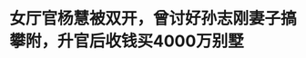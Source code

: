 <!DOCTYPE html>
<html lang="zh-CN">

<head>
    
<title>女厅官杨慧被双开，曾讨好孙志刚妻子搞攀附，升官后收钱买4000万别墅_腾讯新闻</title>
<meta name="keywords" content="杨慧,孙志刚,贵州,双开,贵州省委,别墅,贵州省纪委监委,贵州省卫健委,升官">
<meta name="description" content="5月30日，据贵州省纪委监委消息，经贵州省委批准，贵州省纪委监委对中共贵州省第十三届委员会委员，贵州省卫生健康委员会原党组书记杨慧严重违纪违法问题进行了立案审查调查。 ▲杨慧（图片来源：贵州省政府网站）红星新闻记者注意到，杨慧被指贪婪腐化；在今年年初贵州省纪委监委的专题片《纵深推进——贵州正风肃纪反腐》...">
<meta name="author" content="腾讯网">
<meta name="copyright" content="Copyright 1998 - 2025 Tencent. All Rights Reserved">
<meta property="og:type" content="news" />

<meta property="og:title" content="女厅官杨慧被双开，曾讨好孙志刚妻子搞攀附，升官后收钱买4000万别墅_腾讯新闻" />
<meta property="og:description" content="5月30日，据贵州省纪委监委消息，经贵州省委批准，贵州省纪委监委对中共贵州省第十三届委员会委员，贵州省卫生健康委员会原党组书记杨慧严重违纪违法问题进行了立案审查调查。 ▲杨慧（图片来源：贵州省政府网站）红星新闻记者注意到，杨慧被指贪婪腐化；在今年年初贵州省纪委监委的专题片《纵深推进——贵州正风肃纪反腐》..." />
<meta property="og:url" content="https://news.qq.com/rain/a/20250530A04WAJ00" />
<meta property="og:image" content="https://inews.gtimg.com/news_ls/OVwaqeW8e2QBsTHgeYogdKjcLg9c03-lfua69B6w0abD0AA_640330/0" />
<meta property="article:author" content="成都商报红星新闻" />
<meta property="article:published_time" content="2025-05-30 12:52:17" />
<meta property="category" content="politics" />

<meta name="baidu-site-verification" content="jJeIJ5X7pP" />
    <meta charset="utf-8" />
<meta http-equiv="X-UA-Compatible" content="IE=Edge" />
<meta name="viewport" content="width=device-width, initial-scale=1, shrink-to-fit=no" />
<link rel="dns-prefetch" href="mat1.gtimg.com">
<link rel="dns-prefetch" href="i.news.qq.com">
<link rel="shortcut icon" href="https://mat1.gtimg.com/qqcdn/qqindex2021/favicon.ico">
<script nomodule="true" src="https://mat1.gtimg.com/qqcdn/qqindex2021/common-static/20240515201444/core3-37-1.min.js"></script>
<script>
  try {
    if (!window.IntersectionObserver) {
      var observerScript = document.createElement('script');
      observerScript.src = "https://mat1.gtimg.com/qqcdn/qqindex2021/common-static/20241024141058/intersection-observer-polyfill.js";
      document.head.appendChild(observerScript);
    }
  } catch (error) {}
</script>

<script>
  try {
    if (!Element.prototype.scrollTo) {
      var scrollScript = document.createElement('script');
      scrollScript.src = "https://mat1.gtimg.com/qqcdn/qqindex2021/common-static/20241025153001/scroll-behavior-polyfill.js";
      document.head.appendChild(scrollScript);
    }
  } catch (error) {}
</script>
<script>
  try {
    if ('scrollRestoration' in window.history) {
      window.history.scrollRestoration = 'manual';
    }
    window.isPcClient = Boolean(window.electron) && (
      window.navigator.userAgent.indexOf('pc-client') > 0 ||
      window.navigator.userAgent.indexOf('TencentNews') > 0
    );
  } catch {}
</script>
<script>
  try {
    if (window.isPcClient) {
      var bodyStyle = document.createElement('style');
      bodyStyle.innerText = 'body{ zoom: 0.95 }';
      document.head.appendChild(bodyStyle);
    }
  } catch {}
</script>
<script>
  window.DATA = {"url":"https://view.inews.qq.com/a/20250530A04WAJ00","article_id":"20250530A04WAJ00","article_type":"0","title":"女厅官杨慧被双开，曾讨好孙志刚妻子搞攀附，升官后收钱买4000万别墅","desc":"5月30日，据贵州省纪委监委消息，经贵州省委批准，贵州省纪委监委对中共贵州省第十三届委员会委员，贵州省卫生健康委员会原党组书记杨慧严重违纪违法问题进行了立案审查调查。 ▲杨慧（图片来源：贵州省政府网站）红星新闻记者注意到，杨慧被指贪婪腐化；在今年年初贵州省纪委监委的专题片《纵深推进——贵州正风肃纪反腐》...","iNewsRecommendLevel":1,"abstract":"5月30日，据贵州省纪委监委消息，经贵州省委批准，贵州省纪委监委对中共贵州省第十三届委员会委员，贵州省卫生健康委员会原党组书记杨慧严重违纪违法问题进行了立案审查调查。 ▲杨慧（图片来源：贵州省政府网站）红星新闻记者注意到，杨慧被指贪婪腐化；在今年年初贵州省纪委监委的专题片《纵深推进——贵州正风肃纪反腐》...","catalog1":"politics","ad_channel_sign":"news","introduction":"","media":"成都商报红星新闻","media_id":"5082585","pubtime":"2025-05-30 12:52:17","comment_id":"8416145011","political":0,"cmsId":"20250530A04WAJ00","cms_id":"20250530A04WAJ00","closeAllAd":0,"closeAllFavorite":false,"originContent":{"directory":{"ai_list":null,"enable":2,"list":null},"text":"\u003cdiv class=\"rich_media_content\"\u003e\u003c!--NO_AD_ERROR_5_2I1--\u003e\u003cp\u003e5月30日，据贵州省纪委监委消息，经贵州省委批准，贵州省纪委监委对中共贵州省第十三届委员会委员，贵州省卫生健康委员会原党组书记杨慧严重违纪违法问题进行了立案审查调查。\u003c/p\u003e\u003cp style=\"text-align: center\"\u003e\u003c!--IMG_0--\u003e \u003c/p\u003e\u003cp style=\"text-align: center\" class=\"qqnews_image_desc\"\u003e\u003cspan style=\"font-size: 14px\"\u003e\u003cspan style=\"color: rgb(102, 102, 102)\"\u003e▲杨慧（图片来源：贵州省政府网站）\u003c/span\u003e\u003c/span\u003e\u003c/p\u003e\u003cp\u003e红星新闻记者注意到，杨慧被指贪婪腐化；在今年年初贵州省纪委监委的专题片\u003c!--SECURE_LINK_BEGIN_0--\u003e《纵深推进——贵州正风肃纪反腐》\u003c!--SECURE_LINK_END_0--\u003e中，杨慧曾出镜，其被处理时的部分画面也被披露。\u003c/p\u003e\u003cp\u003e经查，杨慧丧失理想信念，背离初心使命，搞政治攀附；违背组织原则，不按规定报告个人有关事项，在干部调动工作中为他人谋取利益并收受财物；廉洁底线失守，违规收受礼金；不正确履行工作职责，违规插手市场经济活动；贪婪腐化，将公权力当作攫取私利的工具，大搞权钱交易，利用职务便利为他人谋取利益，并非法收受巨额财物。\u003c!--NO_AD_0--\u003e\u003c!--EOP_0--\u003e\u003c/p\u003e\u003c!--PARAGRAPH_0--\u003e\u003cp\u003e通报提到，依据有关规定，经贵州省纪委常委会会议、贵州省委常委会会议研究，并经中央纪委常委会会议审议后报中共中央批准，决定给予杨慧开除党籍处分；由贵州省监委给予其开除公职处分；终止其贵州省第十三次党代会代表资格；收缴其违纪违法所得；将其涉嫌犯罪问题移送检察机关审查起诉，所涉财物一并移送。给予其开除党籍的处分，待召开中共贵州省委全体会议时予以追认。\u003c!--NO_AD_1--\u003e\u003c!--EOP_1--\u003e\u003c/p\u003e\u003c!--PARAGRAPH_1--\u003e\u003cp\u003e去年6月11日，贵州省纪委监委发布通报：贵州省卫生健康委员会党组书记杨慧涉嫌严重违纪违法，接受贵州省纪委监委纪律审查和监察调查。\u003c/p\u003e\u003cp\u003e公开信息显示，杨慧生于1973年6月，贵州毕节人，1994年7月大学毕业后，最初在贵州人口报社工作，任助理记者近6年，后任贵州省人口信息中心记者、主任助理（正科级）。2004年2月，她调任贵州省人口和计划生育委员会办公室副主任，两年后任办公室主任，2014年4月任贵州省卫生和计划生育委员会办公室主任。2015年10月，她调任贵州省疾病预防控制中心党委书记、副主任。\u003c!--NO_AD_2--\u003e\u003c!--EOP_2--\u003e\u003c/p\u003e\u003c!--PARAGRAPH_2--\u003e\u003cp\u003e2018年1月，出任贵州省卫生和计划生育委员会副主任，机构改革后任贵州省卫健委副主任。2020年8月30日，贵州省委组织部发布干部任前公示，拟任杨慧为贵州省卫健委党组书记。此后，她出任贵州省卫健委党组书记，直至被查。红星新闻记者注意到，杨慧为任上被查，彼时其已在贵州省卫健委党组书记一职上工作近4年。\u003c!--NO_AD_3--\u003e\u003c!--EOP_3--\u003e\u003c/p\u003e\u003c!--PARAGRAPH_3--\u003e\u003cp\u003e今年1月17日晚，贵州省纪委监委专题片《纵深推进——贵州正风肃纪反腐》第二集《聚焦重点领域》播出，多名医药领域的落马官员出镜，其中就包括杨慧。杨慧在片中形容医药领域是“针插不进去、水泼不进去”的“利益怪圈”。而医疗领域一些领导干部长期与不法商人吃吃喝喝，形成“利益共同体”。\u003c/p\u003e\u003cp style=\"text-align: center; text-wrap-mode: wrap\" data-exeditor-arbitrary-box=\"image-box\"\u003e\u003c!--IMG_1--\u003e\u003c/p\u003e\u003cp style=\"text-align: center\" class=\"qqnews_image_desc\"\u003e\u003cspan style=\"font-size: 14px\"\u003e\u003cspan style=\"color: rgb(102, 102, 102)\"\u003e▲杨慧曾在今年贵州省纪委监委的专题片中出镜哭泣（图片来源：贵州省纪委监委）\u003c/span\u003e\u003c/span\u003e\u003c/p\u003e\u003cp\u003e片中还披露，曾先后任贵州省省长、省委书记的孙志刚，成为多名官员攀附的对象。其中，杨慧通过讨好孙志刚的妻子黄某某来攀附孙志刚。2020年8月，\u003c!--SECURE_LINK_BEGIN_1--\u003e杨慧\u003c!--SECURE_LINK_END_1--\u003e升任省卫健委党组书记。一方面，对黄某某唯命是从，另一方面也大肆为朱某某实际控制的公司提供帮助，让“钱袋子”有更多钱。\u003c/p\u003e\u003cp\u003e2021年9月，杨慧在贵阳市观山湖区看上了一栋别墅，售价为4000万元。当得知杨慧十分喜欢这个别墅又因为价格高而有些犹豫时，朱某某劝说杨慧不要错过机会，并表示购买别墅的资金由自己来解决。朱某某行动迅速，没几天就奉上500万元现金，此后隔一两个月就给杨慧送钱，先后17次一共送了4500万元。4000万元买下别墅后，杨慧又花费850万元进行装修，光是别墅中新建的游泳池就花了230万元。这幢别墅位于贵阳市观山湖区某公园湖畔，共有四层，装修极尽奢华。\u003c!--NO_AD_4--\u003e\u003c!--EOP_4--\u003e\u003c/p\u003e\u003c!--PARAGRAPH_4--\u003e\u003cp\u003e孙志刚于2023年8月被查。2024年2月，其被开除党籍。2024年10月29日，孙志刚一审被判死缓。\u003c/p\u003e\u003cp\u003e红星新闻记者 姚永忠 付垚\u003c/p\u003e\u003cp\u003e编辑 郭宇 责编 李彬彬\u003c/p\u003e\u003cdiv powered-by=\"qqnews_ex-editor\"\u003e\u003c/div\u003e\u003cstyle\u003e.rich_media_content{--news-tabel-th-night-color: #444444;--news-font-day-color: #333;--news-font-night-color: #d9d9d9;--news-bottom-distance: 22px}.rich_media_content p:not([data-exeditor-arbitrary-box=image-box]){letter-spacing:.5px;line-height:30px;margin-bottom:var(--news-bottom-distance);word-wrap:break-word}.rich_media_content{color:var(--news-font-day-color);font-size:18px}@media(prefers-color-scheme:dark){body:not([data-weui-theme=light]):not([dark-mode-disable=true]) .rich_media_content p:not([data-exeditor-arbitrary-box=image-box]){letter-spacing:.5px;line-height:30px;margin-bottom:var(--news-bottom-distance);word-wrap:break-word}body:not([data-weui-theme=light]):not([dark-mode-disable=true]) .rich_media_content{color:var(--news-font-night-color)}}.data_color_scheme_dark .rich_media_content p:not([data-exeditor-arbitrary-box=image-box]){letter-spacing:.5px;line-height:30px;margin-bottom:var(--news-bottom-distance);word-wrap:break-word}.data_color_scheme_dark .rich_media_content{color:var(--news-font-night-color)}.data_color_scheme_dark .rich_media_content{font-size:18px}.rich_media_content p[data-exeditor-arbitrary-box=image-box]{margin-bottom:11px}.rich_media_content\u003ediv:not(.qnt-video),.rich_media_content\u003esection{margin-bottom:var(--news-bottom-distance)}.rich_media_content hr{margin-bottom:var(--news-bottom-distance)}.rich_media_content .link_list{margin:0;margin-top:20px;min-height:0!important}.rich_media_content blockquote{background:#f9f9f9;border-left:6px solid #ccc;margin:1.5em 10px;padding:.5em 10px}.rich_media_content blockquote p{margin-bottom:0!important}.data_color_scheme_dark .rich_media_content blockquote{background:#323232}@media(prefers-color-scheme:dark){body:not([data-weui-theme=light]):not([dark-mode-disable=true]) .rich_media_content blockquote{background:#323232}}.rich_media_content ol[data-ex-list]{--ol-start: 1;--ol-list-style-type: decimal;list-style-type:none;counter-reset:olCounter calc(var(--ol-start,1) - 1);position:relative}.rich_media_content ol[data-ex-list]\u003eli\u003e:first-child::before{content:counter(olCounter,var(--ol-list-style-type)) '. ';counter-increment:olCounter;font-variant-numeric:tabular-nums;display:inline-block}.rich_media_content ul[data-ex-list]{--ul-list-style-type: circle;list-style-type:none;position:relative}.rich_media_content ul[data-ex-list].nonUnicode-list-style-type\u003eli\u003e:first-child::before{content:var(--ul-list-style-type) ' ';font-variant-numeric:tabular-nums;display:inline-block;transform:scale(0.5)}.rich_media_content ul[data-ex-list].unicode-list-style-type\u003eli\u003e:first-child::before{content:var(--ul-list-style-type) ' ';font-variant-numeric:tabular-nums;display:inline-block;transform:scale(0.8)}.rich_media_content ol:not([data-ex-list]){padding-left:revert}.rich_media_content ul:not([data-ex-list]){padding-left:revert}.rich_media_content table{display:table;border-collapse:collapse;margin-bottom:var(--news-bottom-distance)}.rich_media_content table th,.rich_media_content table td{word-wrap:break-word;border:1px solid #ddd;white-space:nowrap;padding:2px 5px}.rich_media_content table th{font-weight:700;background-color:#f0f0f0;text-align:left}.rich_media_content table p{margin-bottom:0!important}.data_color_scheme_dark .rich_media_content table th{background:var(--news-tabel-th-night-color)}@media(prefers-color-scheme:dark){body:not([data-weui-theme=light]):not([dark-mode-disable=true]) .rich_media_content table th{background:var(--news-tabel-th-night-color)}}.rich_media_content .qqnews_image_desc,.rich_media_content p[type=om-image-desc]{line-height:20px!important;text-align:center!important;font-size:14px!important;color:#666!important}.rich_media_content div[data-exeditor-arbitrary-box=wrap]:not([data-exeditor-arbitrary-box-special-style]){max-width:100%}.rich_media_content .qqnews-content{--wmfont: 0;--wmcolor: transparent;font-size:var(--wmfont);color:var(--wmcolor);line-height:var(--wmfont)!important;margin-bottom:var(--wmfont)!important}.rich_media_content .qqnews_sign_emphasis{background:#f7f7f7}.rich_media_content .qqnews_sign_emphasis ol{word-wrap:break-word;border:none;color:#5c5c5c;line-height:28px;list-style:none;margin:14px 0 6px;padding:16px 15px 4px}.rich_media_content .qqnews_sign_emphasis p{margin-bottom:12px!important}.rich_media_content .qqnews_sign_emphasis ol\u003eli\u003ep{padding-left:30px}.rich_media_content .qqnews_sign_emphasis ol\u003eli{list-style:none}.rich_media_content .qqnews_sign_emphasis ol\u003eli\u003ep:first-child::before{margin-left:-30px;content:counter(olCounter,decimal) ''!important;counter-increment:olCounter!important;font-variant-numeric:tabular-nums!important;background:#37f;border-radius:2px;color:#fff;font-size:15px;font-style:normal;text-align:center;line-height:18px;width:18px;height:18px;margin-right:12px;position:relative;top:-1px}.data_color_scheme_dark .rich_media_content .qqnews_sign_emphasis{background:#262626}.data_color_scheme_dark .rich_media_content .qqnews_sign_emphasis ol\u003eli\u003ep{color:#a9a9a9}@media(prefers-color-scheme:dark){body:not([data-weui-theme=light]):not([dark-mode-disable=true]) .rich_media_content .qqnews_sign_emphasis{background:#262626}body:not([data-weui-theme=light]):not([dark-mode-disable=true]) .rich_media_content .qqnews_sign_emphasis ol\u003eli\u003ep{color:#a9a9a9}}.rich_media_content h1,.rich_media_content h2,.rich_media_content h3,.rich_media_content h4,.rich_media_content h5,.rich_media_content h6{margin-bottom:var(--news-bottom-distance);font-weight:700}.rich_media_content h1{font-size:20px}.rich_media_content h2,.rich_media_content h3{font-size:19px}.rich_media_content h4,.rich_media_content h5,.rich_media_content h6{font-size:18px}.rich_media_content li:empty{display:none}.rich_media_content ul,.rich_media_content ol{margin-bottom:var(--news-bottom-distance)}.rich_media_content div\u003ep:only-child{margin-bottom:0!important}.rich_media_content .cms-cke-widget-title-wrap p{margin-bottom:0!important}\u003c/style\u003e\u003c/div\u003e","version":"v2"},"originAttribute":{"IMG_0":{"bigOrigUrl":"https://inews.gtimg.com/om_bt/O028UmdbGlsQDmzBdjYDCS2K4VQVhx9ubNj1o_K95F-1oAA/0","compressUrl":"https://inews.gtimg.com/om_bt/O028UmdbGlsQDmzBdjYDCS2K4VQVhx9ubNj1o_K95F-1oAA/641","desc":"","fullPic":"1","height":427,"imgurl0":"https://inews.gtimg.com/om_bt/O028UmdbGlsQDmzBdjYDCS2K4VQVhx9ubNj1o_K95F-1oAA/0","imgurl1000":"https://inews.gtimg.com/om_bt/O028UmdbGlsQDmzBdjYDCS2K4VQVhx9ubNj1o_K95F-1oAA/1000","islong":0,"origUrl":"https://inews.gtimg.com/om_bt/O028UmdbGlsQDmzBdjYDCS2K4VQVhx9ubNj1o_K95F-1oAA/641","size":53,"style":"display: inline-block; max-width: 100%; width: 960px","thumb":"https://inews.gtimg.com/om_bt/O028UmdbGlsQDmzBdjYDCS2K4VQVhx9ubNj1o_K95F-1oAA_181x181s/0","url":"https://inews.gtimg.com/om_bt/O028UmdbGlsQDmzBdjYDCS2K4VQVhx9ubNj1o_K95F-1oAA/641","width":641},"IMG_1":{"bigOrigUrl":"https://inews.gtimg.com/om_bt/OqnHKST2tw9SwueAwudZQhbiszcVPAtpsuH98D0zDNFNAAA/0","compressUrl":"https://inews.gtimg.com/om_bt/OqnHKST2tw9SwueAwudZQhbiszcVPAtpsuH98D0zDNFNAAA/641","desc":"","fullPic":"1","height":349,"imgurl0":"https://inews.gtimg.com/om_bt/OqnHKST2tw9SwueAwudZQhbiszcVPAtpsuH98D0zDNFNAAA/0","imgurl1000":"https://inews.gtimg.com/om_bt/OqnHKST2tw9SwueAwudZQhbiszcVPAtpsuH98D0zDNFNAAA/1000","islong":0,"origUrl":"https://inews.gtimg.com/om_bt/OqnHKST2tw9SwueAwudZQhbiszcVPAtpsuH98D0zDNFNAAA/641","size":358,"style":"display: inline-block; max-width: 100%; width: 960px","thumb":"https://inews.gtimg.com/om_bt/OqnHKST2tw9SwueAwudZQhbiszcVPAtpsuH98D0zDNFNAAA_181x181s/0","url":"https://inews.gtimg.com/om_bt/OqnHKST2tw9SwueAwudZQhbiszcVPAtpsuH98D0zDNFNAAA/641","width":641},"SECURE_LINK_BEGIN_0":{"Content":"1月16日晚，《纵深推进—贵州正风肃纪反腐》第一集《紧盯关键少数》在贵州卫视播出。据专题片披露，贵州省卫健委原党组书记杨慧与不法商人大搞权钱交易，甚至主动培养“钱袋子”，内外勾结，以权谋财。","abstract":"1月16日晚，《纵深推进—贵州正风肃纪反腐》第一集《紧盯关键少数》在贵州卫视播出。据专题片披露，贵州省卫健委原党组书记杨慧与不法商人大搞权钱交易，甚至主动培养“钱袋子”，内外勾结，以权谋财。","abstract_count":279,"abstract_pad":"1月16日晚，《纵深推进—贵州正风肃纪反腐》第一集《紧盯关键少数》在贵州卫视播出。据专题片披露，贵州省卫健委原党组书记杨慧与不法商人大搞权钱交易，甚至主动培养“钱袋子”，内外勾结，以权谋财。","ad_switch":{"effective_time":"","expire_time":""},"alg_short_title":{"ext":"{\"content_type\": \"asr\", \"hit_black\": \"\", \"msg\": \"FILTER GENRE1\"}","short_title":""},"alt_time":"","art_ad_switch":"0","article_from":"","article_id":"20250116V09DPL","asp":"1.78","atag":{},"atype":"56","audio":[],"audio_info":{"audio_url":"","content_duration":426,"content_path":"/ol/hotspot_analysis_p1499k8fker.mp3","duration":0,"path":""},"available_info":{"reason":"","status":1},"black_border":{"is_black_border":0},"broadcast_cntl":{"default_resolution":""},"category_id":"","category_unified":{"cate1_en_name":"politics","cate1_id":"20059592","cate1_name":"时政","cate2_id":"22569394","cate2_name":"公检法司"},"chlid":"5604288","chlname":"青蜂侠","cid":"8377504923","cms_long_video_result":{"cid":"","cmsid":"","episoid":"","hz_cover_url":"","play_title":"","second_title":"","src_vid":"","title":"","vid":"","vt_cover_url":""},"cms_long_videos":[],"cms_orig_info":{"cmsid":"20250116V09DPL00","desc":"《纵深推进——贵州正风肃纪反腐》","trust_level":1,"type":"","url":"https://view.inews.qq.com/a/20250116V09DPL00?no-redirect=1"},"cms_plugin_img":{"big_img":"https://inews.gtimg.com/news_ls/OUvPQuNoiZRlMq7xR8A8HoWwgOSTFvmR8REdrVmgTCsb8AA_752320/0","small_img":"https://inews.gtimg.com/news_ls/O6suUvWTCgiPujOMdh7sHJB1XXHgXEsopZFqW_9_sJdY0AA_8080/0"},"cms_plugin_pool_type":{"cms_plugin_pool_type":["13"]},"cms_v_safe_level":{"safe_level":1},"cmsid":"20250116V09DPL00","cnt_attr":{"VIDEO_0":{"desc":"1月16日晚，《纵深推进—贵州正风肃纪反腐》第一集《紧盯关键少数》在贵州卫视播出。据专题片披露，贵州省卫健委原党组书记杨慧与不法商人大搞权钱交易，甚至主动培养“钱袋子”，内外勾结，以权谋财。","duration":"00:07:06","img":{"imgurl1000":{"height":"480","imgurl":"http://puui.qpic.cn/vpic_cover/p1499k8fker/p1499k8fker_hz.jpg/496","width":"640"},"imgurl640":{"height":"480","imgurl":"http://puui.qpic.cn/vpic_cover/p1499k8fker/p1499k8fker_hz.jpg/496","width":"640"}},"imgurlsrc":"capture","newcat":"","newsubcat":"","title":"得到孙志刚提携后，她花4000万买别墅、850万装修","type":"0","vid":"p1499k8fker"}},"cnt_html":"\u003c!--NO_AD_ERROR_2--\u003e\u003c!--VIDEO_0--\u003e","co_creation_info":{"participators":[]},"content":[{"desc":"1月16日晚，《纵深推进—贵州正风肃纪反腐》第一集《紧盯关键少数》在贵州卫视播出。据专题片披露，贵州省卫健委原党组书记杨慧与不法商人大搞权钱交易，甚至主动培养“钱袋子”，内外勾结，以权谋财。","duration":"00:07:06","img":"http://puui.qpic.cn/vpic_cover/p1499k8fker/p1499k8fker_hz.jpg/496","img_height":"480","img_url_wifi":"http://puui.qpic.cn/vpic_cover/p1499k8fker/p1499k8fker_hz.jpg/496","img_width":"640","imgurlsrc":"capture","newcat":"","newsubcat":"","title":"得到孙志刚提携后，她花4000万买别墅、850万装修","type":"video","vid":"p1499k8fker"}],"content_action":{"close_ai_comment":0},"content_audit_status":2,"controversial_topics":{"msg":"tag:不是争议性话题","res":"0"},"copyright_status":"","cover_border_view":{"down_border_index":279},"cp_info":{"tnews_self_made":"-1"},"declare":{"declare":"","id":0},"del_flag":"","desc":"《纵深推进——贵州正风肃纪反腐》","entity_type":"video","explicit_tags":[],"ext":{"action":{"BigImgurl717454":"","Fimgurl10":"","Fimgurl11":"https://inews.gtimg.com/om_ls/OsT0-m-SqoEuJ9OuS-RrHU7cj6sFO7-riuDCbvjxjoaqcAA_300240/0","Fimgurl14":"","Fimgurl15":"","Fimgurl16":"","Fimgurl17":"https://inews.gtimg.com/news_ls/Or8KDQsDjZ6HY8uKyVvwEPmMhsu3zuD81rEeE_Uz6i34oAA_150120/0","Fimgurl18":"","Fimgurl20":"","Fimgurl21":"","Fimgurl24":"","Fimgurl26":"","Fimgurl28":"","Fimgurl29":"","Fimgurl30":"https://inews.gtimg.com/om_ls/OsT0-m-SqoEuJ9OuS-RrHU7cj6sFO7-riuDCbvjxjoaqcAA_870492/0","Fimgurl31":"https://inews.gtimg.com/om_ls/OsT0-m-SqoEuJ9OuS-RrHU7cj6sFO7-riuDCbvjxjoaqcAA_196130/0","Fimgurl32":"https://inews.gtimg.com/om_ls/OsT0-m-SqoEuJ9OuS-RrHU7cj6sFO7-riuDCbvjxjoaqcAA_294195/0","Fimgurl33":"","Fimgurl34":"","Fimgurl4":"","Fimgurl44":"","Fimgurl5":"","Fimgurl50":"","Fimgurl500":"","Fimgurl501":"","Fimgurl502":"","Fimgurl503":"","Fimgurl504":"https://inews.gtimg.com/news_ls/Or8KDQsDjZ6HY8uKyVvwEPmMhsu3zuD81rEeE_Uz6i34oAA_180180/0","Fimgurl505":"","Fimgurl506":"","Fimgurl507":"","Fimgurl508":"","Fimgurl509":"","Fimgurl510":"","Fimgurl511":"","Fimgurl512":"","Fimgurl513":"","Fimgurl514":"","Fimgurl515":"","Fimgurl516":"","Fimgurl6":"","Fimgurl7":"https://inews.gtimg.com/news_ls/Or8KDQsDjZ6HY8uKyVvwEPmMhsu3zuD81rEeE_Uz6i34oAA_150120/0","Fimgurl8":"","Fimgurl9":"","FimgurlOneToOneScale":{"330330":"https://inews.gtimg.com/om_ls/OsT0-m-SqoEuJ9OuS-RrHU7cj6sFO7-riuDCbvjxjoaqcAA_330330/0"},"FisUserPickEnabled":0,"FshortTitle":"","IsUpdate":1,"briefAbstract":"","category_cn_name":"其它","category_id":"404","closeAllAd":0,"closeShowPush":0,"emoticon":"","expressionSwitch":1,"forbidShowCommentNum":0,"forbidShowReadCount":0,"iNewsRecommendLevel":1,"imgurl1080x1080":"","imgurl480x640":"","isHotnews":1,"isIPSpecialVideo":0,"isOpenAdvertisement":1,"isOpenCommentAd":1,"isOpenPicsAd":0,"isOpenTextAd":0,"isSensitive":0,"isTop":0,"jsonHotNewsEvent":{"eventPoolEssence":2,"event_level2":"A","iEventCateId":0,"iEventSubCateId":0,"isHighHot":0,"matchedArticleSrc":"","p_event_level2":"","sEventId":"edc19e58f723812f3d82d777f0b22673","sEventKeywords":"","sEventLevel":"A","sEventTitle":"落马厅官杨慧花4000万元买别墅","sParentEventId":"","sParentEventTitle":"","s_event_level2":"","super_event_id":""},"level":"2","lsImgExpType":"","media_post_ip":{"post_ip":"","post_ip_city":"北京市","post_ip_country":"中国","post_ip_province":"北京市"},"mini_program_code":"","news_app_recommend_status":0,"news_category_cn":"","news_category_id":"","news_category_name":"","news_sub_category_cn":"","news_sub_category_id":"","news_sub_category_name":"","openBriefMask":0,"openRelatedNewsAd":1,"politicalOption":0,"read_count_not_display":0,"reward_flag":0,"safe_cntl":{"bottom_algorithm_banned_option":0,"close_all_ad":0,"close_all_favorite":0,"close_all_rel":0,"close_share_pull":0,"plugin_algorithm_banned_option":0},"sensitiveWords":"","toneScore":0},"black_rate":"14 0","pic_resolution":0,"pic_scale":1512774,"pic_score":"","qcode_percent":"","tags":[],"video_ori_img":{"p1499k8fker":{"496":"http://puui.qpic.cn/vpic_cover/p1499k8fker/p1499k8fker_hz.jpg/496","640":"http://puui.qpic.cn/vpic_cover/p1499k8fker/p1499k8fker_vt.jpg","1280":"https://inews.gtimg.com/om_ls/OsT0-m-SqoEuJ9OuS-RrHU7cj6sFO7-riuDCbvjxjoaqcAA_870492/0"}},"video_wh":{"height":1080,"width":1920}},"ext_media_id":"5604288","fans_need":0,"flag_minivideo":"0","flag_neg_social":0,"flag_newera":0,"flow_cntl":{"control":"default"},"fresh_score":0,"from_server":"11.186.251.174","hot_24hours_auto_play":0,"hot_24hours_auto_play_disabled":0,"hot_spot":{"hot_event":{"event":"","event_time":""},"hot_source":[],"hot_status":0,"is_hot_cp":0},"hotspot_template":{"cover_image":"","is_mask":0,"is_quote":0,"sub_title":"","template_id":0,"tint_color":{"day":"","night":""},"title":"","title_top_intro":""},"htmlIntro":"1月16日晚，《纵深推进—贵州正风肃纪反腐》第一集《紧盯关键少数》在贵州卫视播出。据专题片披露，贵州省卫健委原党组书记杨慧与不法商人大搞权钱交易，甚至主动培养“钱袋子”，内外勾结，以权谋财。","htmlRemarks":"","iNewsRecommendLevel":1,"id":"20250116V09DPL00","image_batch_crop":{"rawPic":"https://inews.gtimg.com/news_ls/Or8KDQsDjZ6HY8uKyVvwEPmMhsu3zuD81rEeE_Uz6i34oAA/0"},"imgurl":"https://inews.gtimg.com/news_ls/Or8KDQsDjZ6HY8uKyVvwEPmMhsu3zuD81rEeE_Uz6i34oAA_640360/0","imgurl_ext":{"1":"https://inews.gtimg.com/news_ls/Or8KDQsDjZ6HY8uKyVvwEPmMhsu3zuD81rEeE_Uz6i34oAA/0","150120":"https://inews.gtimg.com/news_ls/Or8KDQsDjZ6HY8uKyVvwEPmMhsu3zuD81rEeE_Uz6i34oAA_150120/0","196130":"https://inews.gtimg.com/om_ls/OsT0-m-SqoEuJ9OuS-RrHU7cj6sFO7-riuDCbvjxjoaqcAA_196130/0","294195":"https://inews.gtimg.com/om_ls/OsT0-m-SqoEuJ9OuS-RrHU7cj6sFO7-riuDCbvjxjoaqcAA_294195/0","300240":"https://inews.gtimg.com/om_ls/OsT0-m-SqoEuJ9OuS-RrHU7cj6sFO7-riuDCbvjxjoaqcAA_300240/0","450360":"","496280":"http://puui.qpic.cn/vpic_cover/p1499k8fker/p1499k8fker_hz.jpg/496","640360":"https://inews.gtimg.com/om_ls/OsT0-m-SqoEuJ9OuS-RrHU7cj6sFO7-riuDCbvjxjoaqcAA_640360/0","640480":"https://inews.gtimg.com/om_ls/OsT0-m-SqoEuJ9OuS-RrHU7cj6sFO7-riuDCbvjxjoaqcAA_640480/0"},"imgurl_small":"https://inews.gtimg.com/news_ls/Or8KDQsDjZ6HY8uKyVvwEPmMhsu3zuD81rEeE_Uz6i34oAA_150120/0","imgurlsrc":"capture","isFirstPubed":"0","isOriginal":"0","is_deleted":0,"is_hot_news":1,"is_vulgar":0,"last_collection_id":"","link":"http://view.inews.qq.com/a/20250116V09DPL00","longtitle":"太疯狂了！得到孙志刚提携后，杨慧花4000万买别墅、850万装修","media_id":"5604288","news_copyright":0,"news_first_category_id":1494456,"news_sec_category_id":1494544,"news_tag_ids":["821535","56024675","56026217","55805606","55839130","56084924","9490240","1358256","388349"],"news_update_time":"1748585554","newspro_audit_tag":{"is_pro":false,"score":0},"om_url":"","om_version_id":"20250116V09DPL00","operation_signal":{"tags":["importnews"]},"org_time":"","origin_base_info":{"plugin_cover":"https://inews.gtimg.com/news_ls/OUvPQuNoiZRlMq7xR8A8HoWwgOSTFvmR8REdrVmgTCsb8AA_752320/0","plugin_cover_imgurlsrc":"capture"},"origin_url_cctvnews":"","payment_info":{"is_free_to_read":0,"need_pay":0,"pay_type":"","video_free_duration":0},"pc_not_display":"","pc_short_title":"","pic_minivideo":"http://puui.qpic.cn/vpic_cover/p1499k8fker/p1499k8fker_vt.jpg","pool_tags_v2":[{"id":"66510583","tag_scene":20001},{"id":"66510588","tag_scene":20001},{"id":"70077701","tag_scene":20001},{"id":"65773162","tag_scene":20212},{"id":"67779623","tag_scene":20001},{"id":"72987255","tag_scene":20001},{"id":"65774497","tag_scene":20080},{"id":"65781742","tag_scene":20214},{"id":"65781786","tag_scene":20215},{"id":"65781791","tag_scene":20216},{"id":"65781800","tag_scene":20217},{"id":"65786932","tag_scene":20136},{"id":"66318231","tag_scene":20003},{"id":"66319302","tag_scene":20086},{"id":"66321043","tag_scene":20239},{"id":"66404771","tag_scene":20253},{"id":"71960021","tag_scene":20257},{"id":"72809531","tag_scene":20217},{"id":"72857605","tag_scene":20003},{"id":"72939366","tag_scene":20013},{"id":"73044180","tag_scene":20001},{"id":"65773405","tag_scene":20133},{"id":"65773466","tag_scene":20001},{"id":"66261043","tag_scene":20255},{"id":"71820421","tag_scene":20080}],"premium_site":{"cover_time":0},"pub_flag":"0","pub_time":"2025-01-16 21:20:31","public_welfare":{"donate_id":"","id":"","welfare_type":0},"qqnews_thu":"https://inews.gtimg.com/news_ls/Or8KDQsDjZ6HY8uKyVvwEPmMhsu3zuD81rEeE_Uz6i34oAA_150120/0","qqnews_thu_big":"","quality_status":{"quality_status":4},"recommend_count":-1,"refute_rumor_auth":0,"relate_modules":{"rel_news_ext":{"type":"auto"}},"related_search_disabled":0,"relative_live_streaming_rule":{},"release_date":"","scene_cid":"","scene_column":"","scene_column_id":"","scene_column_phase":0,"scene_column_season":0,"scene_column_season_name":"","scene_complete_flag":1,"scene_id":"","scene_ip_id":"","scene_ip_name":"","scene_name":"","scene_nav_name":"","scene_order":0,"scene_sub_phase":"","scene_time":"","scene_title":"","scene_type":"","sensitive_word":"","social_negative":"{\"issocialneg\":0}","source":"6","src_type":0,"srcurl":"","survey_id":"","switch_cntl":{"boost_flag":0,"close_comment_underline":0,"comment_controversy_flag":0,"luckybag":0,"play_flag":0,"spoiler_flag":0},"tag":"","tag_news_rec":{"tags":[{"dw":6,"grain":"fine","id":"60230705","loc_lv":"","name":"公职人员犯罪","score":0.8201796282252721},{"dw":5,"grain":"fine","id":"7050252","loc_lv":"","name":"贪污受贿","score":0.6170858904246175},{"dw":4,"grain":"coarse","id":"3320557","loc_lv":"","name":"违法行为","score":0.3932559502888144},{"dw":4,"grain":"coarse","id":"23082384","loc_lv":"","name":"社会负面","score":0.3591941980696038},{"dw":3,"grain":"fine","id":"1191671","loc_lv":"","name":"反腐","score":0.2938334174302586},{"dw":3,"grain":"fine","id":"4530661","loc_lv":"","name":"郑永刚","score":0.277265625},{"dw":3,"grain":"fine","id":"60160836","loc_lv":"","name":"公职人员","score":0.26198878998400876},{"dw":3,"grain":"fine","id":"7932646","loc_lv":"","name":"孙志刚","score":0.24505126953125}]},"tag_rec_cntl":[{"cntl":null,"id":"60230705","name":"公职人员犯罪"},{"cntl":null,"id":"7050252","name":"贪污受贿"},{"cntl":null,"id":"3320557","name":"违法行为"},{"cntl":null,"id":"23082384","name":"社会负面"},{"cntl":null,"id":"1191671","name":"反腐"},{"cntl":null,"id":"4530661","name":"郑永刚"},{"cntl":null,"id":"60160836","name":"公职人员"},{"cntl":null,"id":"7932646","name":"孙志刚"}],"targetid":"8377504923","time":1737033631,"title":"太疯狂了！得到孙志刚提携后，杨慧花4000万买别墅、850万装修","title2":"","title_filterd":"太疯狂了！得到孙志刚提携后，杨慧花4000万买别墅、850万装修","trust_level":1,"type":"","url":"https://view.inews.qq.com/a/20250116V09DPL00?no-redirect=1","version":0,"vid":"p1499k8fker","video_asr_ocr_cache":{"asr_flag":0,"asr_str":"我把它变成我的钱袋子。培养他为己所用，杨慧省卫建委原党组书记，2024年6月在任上被查处，他说的钱袋子就是与他相识十几年的商人，朱某某。任省疾控中心党委书记后，杨慧发现，在医药行业器械药品耗材的采购相当有利可图，于是授意彼此信任，熟悉的朱某某成立公司从事医疗器材，销售等业务，自己则用全力为其业务发展提供帮助。那这个时候就错误地认为。把这些项目拿给自己熟悉，信任的人做。会不会好的。起初，杨卉培养钱袋子捞钱的算盘并未很如意，他发现由于长期形成的稳定利益怪圈，导致自己的钱袋子也只能做一些简单的项目维持运转，这个系统真插不进去，水泼不进去的。就是长期一个稳定的这样一个利益关系，我呢，其实作为主观当时来说应该去改变这一切，要去把它打破。觉得心里面想着。还不如自己画块地吧，那我的新的项目就应该是我做。后来杨卉通过讨好孙志刚妻子黄某某攀附孙志刚2020年8月，杨慧升任省卫健委党组书记，一方面对黄某某唯命是从，另一方面也大肆为朱某某实际控制的公司提供帮助，让钱袋子有更多钱。都是些大的项目，他需要我去帮助他的时候呢，我就出面钱袋子，朱某某自然也是董事2019年初到2021年初每个春节和中秋都给杨卉送礼一共送了六百万元现金，但这还远远满足不了杨卉的胃口，2021年9月杨慧在贵阳市关山湖区看上了一栋别墅，售价为四千万元，当得知杨慧十分喜欢这个别墅，又因为价格高，而有些犹豫时，朱某某劝说杨慧不要错过机会，并表示购买别墅的资金由自己来解决朱某某答应出钱给杨慧购买别墅的时候就表达了这样一个意思。我现在没有那么多的钱，但是你可以不断的帮我多帮我承接项目等我赚了钱就会给你，这样你就有钱去购买别墅了。朱某某行动迅速看完别墅没几天就先奉上五百万元现金，此后隔一两个月就给杨慧送钱先后17次一共送了四千五百万元。朱某某送钱既大胆又小心，他先是将钱转到外省，然后又转为私人账户，接着安排多名人员取现。将近20次吧，也是通过很多种手段。在全国五六个城市辗转要花两年多时间逐步。给我来来购买的。四千万元买下别墅后，杨慧又花费八百五十万元进行装修。光是别墅中新建的游泳池就花了两百三十万元。这幢别墅位于贵阳市观山湖区某公园湖畔共有四层装修极尽奢华。因为有一栋别墅，并把你努力大半生的真的生命和你的人身自由。全部赔进去。真的是。太不值了。太愚蠢了，太疯狂。杨慧之所以敢如此大胆的收钱，一方面是因为他认为朱某某跟自己是一对一的利益输送，而且朱某某是自己一手扶持起来的可靠，另一方面，他又有意跟朱某某划清界限，杨慧从不在任何公开场合和朱某某在一起。电话，微信等通信往来也很少在为朱某某打招呼时也说是其他人的关系人与自己无关，家人中也只有丈夫认识朱某某。中午的公司。依靠洋会承接如此多的项目，但公司的其他人，从来不知道朱某某背后的靠山是谁。就是我自己。贪图享受吧。我失去你。这个我这个整个犯罪事实当中，绝大部分的金额就是。一栋别墅，一辆车。这5000多万。我就是为这个买单贪图享受的洋卉别墅没住多久就被查处梦寐以求的别墅成了违法犯罪的铁证，杨卉带头违纪违法，对下属的教育管理也失之于宽，失之于软，带坏了系统风气。我的专班负责人金龙当时在那儿的时候他也看见有领导打招呼，我也跟着其实就三个厂家三个公司，我就只有这个小猪在在这里其他两个都他自己安排，所以他也觉得这也很轻松，大胆妄怀，所以我自己带头发也把下属也带回来我当采购办主任的时候，他跟我打过一些招呼。喊我支持哪个帮助哪个一点拨肯定就心头就明白了就把它办好就行了。在杨慧的错误示范下，金融有样学样也利用自己负责采购的机会，为商人承接相关医疗采购项目提供帮助，并收受贿赂我所犯的错误的主要是在。政府采购项目方面的错误。就是说为商人承揽项目提供便利，收受巨额的贿赂。","ocr_flag":"0","ocr_text":"杨慧 贵州省卫健委原党组书记 州卫生健康 贵州卫生健康 QcN 0c P54  贵州卫生作 NEARW GUIZHQU 中 0850 资料 涉密区域 来络 允许 清勿入内 另一方面也大肆为朱某某实际控制的公司  和虱惠 踢和风惠 让“钱袋子”有更多钱 畅和风惠 人龄识系 Z 域 许 机力 内 亥祭 畅 和凰惠 JRELUS |区 警  未经允 青勿入P “钱袋子”朱某某自然也是“懂事” 掂 颁 …… 沌一次 —一 但这还远远满足不了杨慧的胃口 杨慧在贵阳市观山湖区看上了一栋别墅 福 业 并表示购买别墅的资金由自己来解决 申德 贵州省纪委监委工作人员 就是与她相识十几年的商人朱某某 n 市 胤 就先奉上500万元现金 此后隔一两个月就给杨慧送钱 中共贵州省疾病筚 5 先后17次一共送了4500万元 朱某某送钱既大胆又小心 中共贵州省疾病  请AO22号到03窗 贵州省疾病预防控制中） 室内 无烟单位 室内禁止吸烟 室内禁止吸烟 烟单位 腆事嚣和家 LD中 贵州省疾病预 光是别墅中新建的游泳池就花了230万元 1 责州省卫健委原党组书记 在医药行业器械药品耗材的采购 贵川省卫健委原党组书记 杨慧之所以敢如此大胆地收钱 朱某某跟自己是一对一的利益输送 而且朱某某是自己一手扶持起来的 家 A ekt NS V hep f N'S 所 拉 优 别墅没住多久就被查处 田成文 M _ i0 GUNZHOU REALTH 贵州卫生建康 也失之于宽 失之于软 GUOHOU HEALTH 清正 持为民 人。 同特权 决预 官、 重点 清正廉 持为民务实清 决预防和反 同特权思想和 官、干干净 重点是教育 也失之于宽失之于软 消正廉洁 持为民务实清廉的政 同特权思想和特权现 决预防和反对腐败 官、干干净净做事 重点是教育引导广 发 也失之于宽 失之于软 为民务实清廉的政治本色 、干干净净做事、老 止廉洁作走 特权思想和特权现象作 预防和反对腐败，清清 重点是教育引导广大党员 MA 3 MM 取胶片处 的片久 金龙 贵州省卫委卫生计生局原党委委员 贵州省卫委卫生计生原党委委员 贵州省卫委计原党委 贵州省卫委计生原委委员 心门咨却 4话 4 为商人承接相关医疗采购项目 4.祝您健康 4门诊医保业务综合窗口 异地医保结算窗口 收费窗口 70岁以上老人，军人、（现役、退役），公安干警、武警、清防官兵、基干 70岁以上老人 异地医保： 结算窗口 上老人、军人、（现役、遍役）、公安干警、武警、清防官兵、基干民兵、优 老人、军人、 异地医保 临 羊人、（现役、過役）。 怃对急、 （現役、 4门诊医 保业 务综合窗口 菜视、退役）、公安干警、武警、清防官兵、基干民兵、优抚对象、残障人士 设、退役）、 提供帮助并收受贿 肺功能室 神经外科门修 康复医学门诊 肛肠科门修诊 神经内科/门的 限与尤重定医学科门诊 王 门诊中药房 普通外科门诊 内专家门诊 门诊收费室 泌尿外科门诊 骨科门诊 得高门诊 神经外科门诊 康复医学科门诊 肛肠科门诊 神经内科门价 联毛意量症医学科门诊 驴 内科专家门诊 趣病4门诊 2024 金 2024年10月，金龙被开 龙 除党籍 主要是在政府采购项目方面的错误 除党籍、开除公职；收缴其违 纪违法所得；将其涉 纪违法所得；将其涉嫌犯罪问 题移送检察机关依法审查起诉， 为商人承揽项目提供便利 所涉财物一并移 R 厂 贯川者卫健委原党组书记 一生院大楼 推 诚信 急诊 强生 言聞 吝幼 日 社合主义心价值现 自手 公法 正 维护医学圣洁 廉洁文明行医 永滞 变化 春深 支化 1.祝您健康 雅 几患者优先70岁以上老人、手人、 （现役、 上老人、人 上老、、（现役、退役）、公安 喾嘟 风上 曹 以上 专的 L 美推 訇 广福点"},"video_category":"","video_cids_attr":"","video_sensitive":0,"video_union_attr":{"first_pic":"https://puui.qpic.cn/vpic_cover/p1499k8fker/p1499k8fker_first.jpg","pic_first":"https://puui.qpic.cn/vpic_cover/p1499k8fker/p1499k8fker_first.jpg"},"vote_id":0,"vtag":{},"wxplugin_first_level_cover":""},"SECURE_LINK_END_0":{"trust_level":1}},"selfDeclare":{},"userAddress":"四川","card":{"chlid":"5082585","chlname":"成都商报红星新闻","desc":"成都传媒集团旗下的新媒体平台。在这里，你能体会深度、看到态度、感受温度。","icon":"http://inews.gtimg.com/newsapp_ls/0/15492913695_200200/0","msgEntry":1,"uin":"ec4e2b1e5379676f6cbe2aad47ff8c73d5","update_frequency":"0","vip_desc":"成都商报红星新闻官方账号","vip_icon_night":"http://inews.gtimg.com/newsapp_ls/0/14876049528/0","vip_place":"left","vip_type":"30013","vip_icon":"http://inews.gtimg.com/newsapp_ls/0/14876049251/0","vip_type_new":"30013","suid":"8QMW235U5YQeuzo=","liveInfo":{"roomID":"1381546010","roomStatus":"2"},"cpLevel":1},"interationCount":{"like":22,"collect":8,"share":20},"payment_info":{},"article_is_pay":false,"payment_column_info_v1":{"is_column_pay":false,"read_count_all":0},"tag_info_item":null,"contentWordsNum":1354,"extraProperty":{"FeedbackDetailDisableInsert":1,"zanSkinType":""},"relateWelfare":{},"aiSwitch":true,"isOversize":false,"videoArr":[]};
</script>
<script>
  window.channelInfo = {"channelConfig":{"channelNav":[{"_auto_id":"1","active_alien_img":"","alien_img":"","channel_id":"news_news_home","is_local":"0","link":"https://www.qq.com","name_cn":"首页","name_en":"home"},{"_auto_id":"2","active_alien_img":"","alien_img":"","channel_id":"news_news_top","is_local":"0","link":"","name_cn":"要闻","name_en":"news"},{"_auto_id":"4","active_alien_img":"","alien_img":"","channel_id":"news_news_bj","is_local":"1","link":"","name_cn":"北京","name_en":"bj"},{"_auto_id":"5","active_alien_img":"","alien_img":"","channel_id":"news_news_finance","is_local":"0","link":"","name_cn":"财经","name_en":"finance"},{"_auto_id":"6","active_alien_img":"","alien_img":"","channel_id":"news_news_tech","is_local":"0","link":"","name_cn":"科技","name_en":"tech"},{"_auto_id":"7","active_alien_img":"","alien_img":"","channel_id":"tv","is_local":"0","link":"https://v.qq.com/channel/tv/?ptag=qqnews","name_cn":"电视剧","name_en":"tv"},{"_auto_id":"8","active_alien_img":"","alien_img":"","channel_id":"news_news_qa","is_local":"0","link":"","name_cn":"热问","name_en":"qa"},{"_auto_id":"9","active_alien_img":"","alien_img":"","channel_id":"news_news_ent","is_local":"0","link":"","name_cn":"娱乐","name_en":"ent"},{"_auto_id":"10","active_alien_img":"","alien_img":"","channel_id":"variety","is_local":"0","link":"https://v.qq.com/channel/variety/?ptag=qqnews","name_cn":"综艺","name_en":"variety"},{"_auto_id":"11","active_alien_img":"","alien_img":"","channel_id":"news_news_sports","is_local":"0","link":"","name_cn":"体育","name_en":"sports"},{"_auto_id":"13","active_alien_img":"","alien_img":"","channel_id":"news_news_nba","is_local":"0","link":"","name_cn":"NBA","name_en":"nba"},{"_auto_id":"14","active_alien_img":"","alien_img":"","channel_id":"news_news_world","is_local":"0","link":"","name_cn":"国际","name_en":"world"},{"_auto_id":"15","active_alien_img":"","alien_img":"","channel_id":"news_news_mil","is_local":"0","link":"","name_cn":"军事","name_en":"milite"},{"_auto_id":"16","active_alien_img":"","alien_img":"","channel_id":"news_news_auto","is_local":"0","link":"","name_cn":"汽车","name_en":"auto"},{"_auto_id":"17","active_alien_img":"","alien_img":"","channel_id":"news_news_house","is_local":"0","link":"","name_cn":"房产","name_en":"house"},{"_auto_id":"18","active_alien_img":"","alien_img":"","channel_id":"news_news_edu","is_local":"0","link":"","name_cn":"教育","name_en":"edu"},{"_auto_id":"19","active_alien_img":"","alien_img":"","channel_id":"news_news_antip","is_local":"0","link":"","name_cn":"健康","name_en":"health"},{"_auto_id":"20","active_alien_img":"","alien_img":"","channel_id":"news_news_video","is_local":"0","link":"","name_cn":"视频","name_en":"video"},{"_auto_id":"21","active_alien_img":"","alien_img":"","channel_id":"news_news_game","is_local":"0","link":"","name_cn":"游戏","name_en":"games"},{"_auto_id":"22","active_alien_img":"","alien_img":"","channel_id":"news_news_nchupin","is_local":"0","link":"","name_cn":"眼界","name_en":"chupin"},{"_auto_id":"24","active_alien_img":"","alien_img":"","channel_id":"news_news_football","is_local":"0","link":"","name_cn":"足球","name_en":"football"},{"_auto_id":"25","active_alien_img":"","alien_img":"","channel_id":"news_news_kepu","is_local":"0","link":"","name_cn":"科学","name_en":"kepu"},{"_auto_id":"26","active_alien_img":"","alien_img":"","channel_id":"news_news_digi","is_local":"0","link":"","name_cn":"数码","name_en":"digi"},{"_auto_id":"28","active_alien_img":"","alien_img":"","channel_id":"ymzx","is_local":"0","link":"https://gamer.qq.com/v2/cloudgame/game/96897?ichannel=txxwpc0Ftxxwpc1","name_cn":"元梦之星","name_en":"news_news_ymzx"},{"_auto_id":"31","active_alien_img":"","alien_img":"","channel_id":"movie","is_local":"0","link":"https://v.qq.com/channel/movie/?ptag=qqnews","name_cn":"电影","name_en":"movie"},{"_auto_id":"32","active_alien_img":"","alien_img":"","channel_id":"news_news_esport","is_local":"0","link":"","name_cn":"电竞","name_en":"esport"},{"_auto_id":"34","active_alien_img":"","alien_img":"","channel_id":"news_news_history","is_local":"0","link":"","name_cn":"历史","name_en":"history"},{"_auto_id":"35","active_alien_img":"","alien_img":"","channel_id":"news_news_baby","is_local":"0","link":"","name_cn":"育儿","name_en":"baby"},{"_auto_id":"36","active_alien_img":"","alien_img":"","channel_id":"hbjy","is_local":"0","link":"https://gp.qq.com/act/a20250421mnqlx/news.shtml","name_cn":"和平精英","name_en":"news_news_hbjy"},{"_auto_id":"37","active_alien_img":"","alien_img":"","channel_id":"cloud_gamer","is_local":"0","link":"https://gamer.qq.com/?ichannel=txxwpc0Ftxxwpc1","name_cn":"云游戏","name_en":"cloud_gamer"},{"_auto_id":"38","active_alien_img":"","alien_img":"","channel_id":"news_news_lic","is_local":"0","link":"","name_cn":"理财","name_en":"finance_licai"},{"_auto_id":"39","active_alien_img":"","alien_img":"","channel_id":"news_news_istock","is_local":"0","link":"","name_cn":"股票","name_en":"finance_stock"},{"_auto_id":"40","active_alien_img":"","alien_img":"","channel_id":"ren_min_shi_pin","is_local":"0","link":"https://news.qq.com/omn/author/8QMd3Hld74cbujbY?tab=om_video","name_cn":"人民视频","name_en":"ren_min_shi_pin"},{"_auto_id":"41","active_alien_img":"","alien_img":"","channel_id":"news_news_weather","is_local":"0","link":"https://tianqi.qq.com/index.htm","name_cn":"天气","name_en":"weather"}]}};
</script>
<script>
  window.articleConfig = {"rightConfig":[{"_auto_id":"1","category_key":"default","modules":"{\"moduleList\":[{\"title\":\"作者其他文章\",\"id\":\"user_article\"},{\"title\":\"精选视频\",\"id\":\"video_album\",\"videoType\":\"tag\",\"videoId\":\"aUepxrtchGM=\",\"isSticky\":0},{\"title\":\"下载条\",\"id\":\"download_banner\",\"isSticky\":1},{\"title\":\"热点榜\",\"id\":\"hot_rank_list\",\"isSticky\":1},{\"title\":\"广告推广\",\"id\":\"ssp_ad_module\",\"category\":\"ad_ssp\",\"loid\":\"109\",\"isSticky\":1},{\"title\":\"广告推广位\",\"id\":\"c2s_ad_module\",\"category\":\"right_c2s\",\"path\":\"QQcom_all_Rectangle-1|QQcom_all_Rectangle-2|QQcom_all_Rectangle-3\",\"isSticky\":1}]}"},{"_auto_id":"2","category_key":"ent","modules":"{\"moduleList\":[{\"title\":\"作者其他文章\",\"id\":\"user_article\"},{\"title\":\"精选视频\",\"id\":\"video_album\",\"videoType\":\"tag\",\"videoId\":\"aUepxrtchGM=\"},{\"title\":\"下载条\",\"id\":\"download_banner\",\"isSticky\":1},{\"title\":\"热点榜\",\"id\":\"hot_rank_list\",\"isSticky\":1},{\"title\":\"广告推广\",\"id\":\"ssp_ad_module\",\"category\":\"ad_ssp\",\"loid\":\"109\",\"isSticky\":1},{\"title\":\"广告推广\",\"id\":\"ssp_ad_module\",\"category\":\"ad_ssp\",\"loid\":\"117\",\"isSticky\":1}]}"},{"_auto_id":"3","category_key":"game","modules":"{\"moduleList\":[{\"title\":\"作者其他文章\",\"id\":\"user_article\"},{\"title\":\"精选视频\",\"id\":\"video_album\",\"videoType\":\"tag\",\"videoId\":\"aUepxrtchGM=\"},{\"title\":\"热门游戏\",\"id\":\"recommend_game\",\"isSticky\":0},{\"title\":\"下载条\",\"id\":\"download_banner\",\"isSticky\":1},{\"title\":\"热点榜\",\"id\":\"hot_rank_list\",\"isSticky\":1},{\"title\":\"广告推广\",\"id\":\"ssp_ad_module\",\"category\":\"ad_ssp\",\"loid\":\"109\",\"isSticky\":1},{\"title\":\"广告推广位\",\"id\":\"c2s_ad_module\",\"category\":\"right_c2s\",\"path\":\"QQcom_all_Rectangle-1|QQcom_all_Rectangle-2|QQcom_all_Rectangle-3\",\"isSticky\":1}]}"},{"_auto_id":"4","category_key":"tech","modules":"{\"moduleList\":[{\"title\":\"作者其他文章\",\"id\":\"user_article\"},{\"title\":\"精选视频\",\"id\":\"video_album\",\"videoType\":\"tag\",\"videoId\":\"aUepxrtchGM=\"},{\"title\":\"下载条\",\"id\":\"download_banner\",\"isSticky\":1},{\"title\":\"热点榜\",\"id\":\"hot_rank_list\",\"isSticky\":1},{\"title\":\"广告推广\",\"id\":\"ssp_ad_module\",\"category\":\"ad_ssp\",\"loid\":\"109\",\"isSticky\":1},{\"title\":\"广告推广位\",\"id\":\"c2s_ad_module\",\"category\":\"right_c2s\",\"path\":\"QQcom_all_Rectangle-1|QQcom_all_Rectangle-2|QQcom_all_Rectangle-3\",\"isSticky\":1}]}"},{"_auto_id":"5","category_key":"finance","modules":"{\"moduleList\":[{\"title\":\"作者其他文章\",\"id\":\"user_article\"},{\"title\":\"精选视频\",\"id\":\"video_album\",\"videoType\":\"tag\",\"videoId\":\"aUepxrtchGM=\"},{\"title\":\"下载条\",\"id\":\"download_banner\",\"isSticky\":1},{\"title\":\"热点榜\",\"id\":\"hot_rank_list\",\"isSticky\":1},{\"title\":\"广告推广\",\"id\":\"ssp_ad_module\",\"category\":\"ad_ssp\",\"loid\":\"109\",\"isSticky\":1},{\"title\":\"广告推广位\",\"id\":\"c2s_ad_module\",\"category\":\"right_c2s\",\"path\":\"QQcom_all_Rectangle-1|QQcom_all_Rectangle-2|QQcom_all_Rectangle-3\",\"isSticky\":1}]}"},{"_auto_id":"6","category_key":"news","modules":"{\"moduleList\":[{\"title\":\"作者其他文章\",\"id\":\"user_article\"},{\"title\":\"精选视频\",\"id\":\"video_album\",\"videoType\":\"tag\",\"videoId\":\"aUepxrtchGM=\"},{\"title\":\"下载条\",\"id\":\"download_banner\",\"isSticky\":1},{\"title\":\"热点榜\",\"id\":\"hot_rank_list\",\"isSticky\":1},{\"title\":\"广告推广\",\"id\":\"ssp_ad_module\",\"category\":\"ad_ssp\",\"loid\":\"109\",\"isSticky\":1},{\"title\":\"广告推广位\",\"id\":\"c2s_ad_module\",\"category\":\"right_c2s\",\"path\":\"QQcom_all_Rectangle-1|QQcom_all_Rectangle-2|QQcom_all_Rectangle-3\",\"isSticky\":1}]}"},{"_auto_id":"7","category_key":"fashion","modules":"{\"moduleList\":[{\"title\":\"作者其他文章\",\"id\":\"user_article\"},{\"title\":\"精选视频\",\"id\":\"video_album\",\"videoType\":\"tag\",\"videoId\":\"aUepxrtchGM=\"},{\"title\":\"下载条\",\"id\":\"download_banner\",\"isSticky\":1},{\"title\":\"热点榜\",\"id\":\"hot_rank_list\",\"isSticky\":1},{\"title\":\"广告推广\",\"id\":\"ssp_ad_module\",\"category\":\"ad_ssp\",\"loid\":\"109\",\"isSticky\":1},{\"title\":\"广告推广位\",\"id\":\"c2s_ad_module\",\"category\":\"right_c2s\",\"path\":\"QQcom_all_Rectangle-1|QQcom_all_Rectangle-2|QQcom_all_Rectangle-3\",\"isSticky\":1}]}"},{"_auto_id":"8","category_key":"sports","modules":"{\"moduleList\":[{\"title\":\"作者其他文章\",\"id\":\"user_article\"},{\"title\":\"精选视频\",\"id\":\"video_album\",\"videoType\":\"tag\",\"videoId\":\"aUepxrtchGM=\"},{\"title\":\"下载条\",\"id\":\"download_banner\",\"isSticky\":1},{\"title\":\"热点榜\",\"id\":\"hot_rank_list\",\"isSticky\":1},{\"title\":\"广告推广\",\"id\":\"ssp_ad_module\",\"category\":\"ad_ssp\",\"loid\":\"109\",\"isSticky\":1},{\"title\":\"广告推广位\",\"id\":\"c2s_ad_module\",\"category\":\"right_c2s\",\"path\":\"QQcom_all_Rectangle-1|QQcom_all_Rectangle-2|QQcom_all_Rectangle-3\",\"isSticky\":1}]}"},{"_auto_id":"9","category_key":"health","modules":"{\"moduleList\":[{\"title\":\"作者其他文章\",\"id\":\"user_article\"},{\"title\":\"精选视频\",\"id\":\"video_album\",\"videoType\":\"tag\",\"videoId\":\"aUepxrtchGM=\"},{\"title\":\"下载条\",\"id\":\"download_banner\",\"isSticky\":1},{\"title\":\"热点榜\",\"id\":\"hot_rank_list\",\"isSticky\":1},{\"title\":\"广告推广\",\"id\":\"ssp_ad_module\",\"category\":\"ad_ssp\",\"loid\":\"109\",\"isSticky\":1},{\"title\":\"广告推广位\",\"id\":\"c2s_ad_module\",\"category\":\"right_c2s\",\"path\":\"QQcom_all_Rectangle-1|QQcom_all_Rectangle-2|QQcom_all_Rectangle-3\",\"isSticky\":1}]}"},{"_auto_id":"10","category_key":"nba","modules":"{\"moduleList\":[{\"title\":\"作者其他文章\",\"id\":\"user_article\"},{\"title\":\"精选视频\",\"id\":\"video_album\",\"videoType\":\"tag\",\"videoId\":\"aUepxrtchGM=\"},{\"title\":\"下载条\",\"id\":\"download_banner\",\"isSticky\":1},{\"title\":\"热点榜\",\"id\":\"hot_rank_list\",\"isSticky\":1},{\"title\":\"广告推广\",\"id\":\"ssp_ad_module\",\"category\":\"ad_ssp\",\"loid\":\"109\",\"isSticky\":1},{\"title\":\"广告推广位\",\"id\":\"c2s_ad_module\",\"category\":\"right_c2s\",\"path\":\"QQcom_all_Rectangle-1|QQcom_all_Rectangle-2|QQcom_all_Rectangle-3\",\"isSticky\":1}]}"},{"_auto_id":"11","category_key":"edu","modules":"{\"moduleList\":[{\"title\":\"作者其他文章\",\"id\":\"user_article\"},{\"title\":\"精选视频\",\"id\":\"video_album\",\"videoType\":\"tag\",\"videoId\":\"aUWpxLNdg2c=\"},{\"title\":\"下载条\",\"id\":\"download_banner\",\"isSticky\":1},{\"title\":\"热点榜\",\"id\":\"hot_rank_list\",\"isSticky\":1},{\"title\":\"广告推广\",\"id\":\"ssp_ad_module\",\"category\":\"ad_ssp\",\"loid\":\"109\",\"isSticky\":1},{\"title\":\"广告推广位\",\"id\":\"c2s_ad_module\",\"category\":\"right_c2s\",\"path\":\"QQcom_all_Rectangle-1|QQcom_all_Rectangle-2|QQcom_all_Rectangle-3\",\"isSticky\":1}]}"},{"_auto_id":"12","category_key":"ad","modules":"{\"moduleList\":[{\"title\":\"广告推广\",\"id\":\"ssp_ad_module\",\"category\":\"ad_ssp\",\"loid\":\"109\",\"isSticky\":1},{\"title\":\"广告推广位\",\"id\":\"c2s_ad_module\",\"category\":\"right_c2s\",\"path\":\"QQcom_all_Rectangle-1|QQcom_all_Rectangle-2|QQcom_all_Rectangle-3\",\"isSticky\":1}]}"}],"tonglanAdConfig":[{"_auto_id":"1","modules":"{\"moduleList\":[{\"title\":\"广告推广位\",\"id\":\"top\",\"category\":\"top_c2s\",\"path\":\"QQcom_all_Width1-1\"},{\"title\":\"广告推广位\",\"id\":\"bottom\",\"category\":\"bottom_c2s\",\"path\":\"QQcom_all_Width1-2\"}]}"}],"bottomConfig":[],"videoAdConfig":[{"_auto_id":"1","normal_time":"10","switch":"1","video_count":"0","video_time":"0"}],"rightGameConfig":[{"_auto_id":"2","desc":"连续登录送游戏钻石，群雄共聚称霸沙城","icon":"https://inews.gtimg.com/newsapp_bt/0/0627161037914_3816/0","link":"https://s.iwan.qq.com/opengame/tenvideo/index.html?hidestatusbar=1&hidetitlebar=1&immersive=1&syswebview=1&landscape=1&gameid=49085&url=https%3A%2F%2Fgz-file.91ninthpalace.com%2Fwzzx%2Findex_tencent_iwan.html%20&ref_ele=90015","name":"王者之心2"},{"_auto_id":"3","desc":"上线送VIP！万人同屏横扫沙城","icon":"https://inews.gtimg.com/newsapp_bt/0/0627155752146_4584/0","link":"https://s.iwan.qq.com/opengame/tenvideo/index.html?hidestatusbar=1&hidetitlebar=1&immersive=1&landscape=1&syswebview=1&gameid=47203&url=https%3A%2F%2Fcqss2login.bigrnet.com%2Fiwan%2Fh5%2Fplay%2Floading&ref_ele=90015","name":"传奇盛世"},{"_auto_id":"4","desc":"超高爆率，经典玩法","icon":"https://inews.gtimg.com/newsapp_bt/0/0627160641137_9103/0","link":"https://s.iwan.qq.com/opengame/tenvideo/index.html?hidestatusbar=1&hidetitlebar=1&immersive=1&syswebview=1&gameid=43803&url=https%3A%2F%2Fsdk.mxzgame.com%2FGames%2Fportal%2F108337%2FTXVApp&ref_ele=90015","name":"新不良人"},{"_auto_id":"6","desc":"超多福利登录即领，海量游戏任你畅玩","icon":"https://inews.gtimg.com/newsapp_bt/0/111315495935_3595/0","link":"https://dldir3.qq.com/minigamefile/webdownloads/QQGameMini_silent_1002020001_cid0.exe","name":"QQ游戏大厅"},{"_auto_id":"7","desc":"纯正经典玩法，欢乐挑战赛火热来袭","icon":"https://inews.gtimg.com/newsapp_bt/0/070918050891_4971/0","link":"https://minigame.qq.com/h5game_frame_test/?appid=200904&ifid=1502020001","name":"欢乐斗地主"},{"_auto_id":"8","desc":"新服大放送，享赚你就来","icon":"https://inews.gtimg.com/newsapp_bt/0/0627154608860_7318/0","link":"https://s.iwan.qq.com/opengame/tenvideo/index.html?hidestatusbar=1&hidetitlebar=1&immersive=1&syswebview=1&landscape=1&gameid=43403&url=https%3A%2F%2Flogin-wxxyx2-bzsc.jikewan.com%2Fgame%2Fcqtxvideo.html&ref_ele=90015","name":"百战沙城"},{"_auto_id":"9","desc":"全新极速版本爽玩！送新武魂转换卡","icon":"https://inews.gtimg.com/newsapp_bt/0/1016115936984_7153/0","link":"https://s.iwan.qq.com/opengame/tenvideo/index.html?hidestatusbar=1&hidetitlebar=1&immersive=1&syswebview=1&gameid=51477&url=https%3A%2F%2Fh5sdk.cdqcwl.com%2Fsdk%2Ftxaiwandefault%2Fce43a6806214ed5b3e2227ca7e99e27a%2F2231&ref_ele=90015","name":"斗罗大陆"},{"_auto_id":"10","desc":"原汁原味，正版授权","icon":"https://inews.gtimg.com/newsapp_bt/0/0627160844946_1794/0","link":"https://s.iwan.qq.com/opengame/tenvideo/index.html?hidetitlebar=1&immersive=1&syswebview=1&landscape=1&gameid=37275&url=https%3A%2F%2Fsdk.mxzgame.com%2FGames%2Fportal%2F100211%2FTXVApp&ref_ele=90015","name":"原始传奇"},{"_auto_id":"11","desc":"登录领神秘巨星，打造巅峰阵容","icon":"https://inews.gtimg.com/newsapp_bt/0/0701170959368_8122/0","link":"https://s.iwan.qq.com/opengame/tenvideo/index.html?hidestatusbar=1&hidetitlebar=1&immersive=1&syswebview=1&gameid=40591&url=https%3A%2F%2Frh.diaigame.com%2Fh5plat%2Fplay%2Fpackage_code%2FP0012462&ref_ele=90015","name":"巅峰冠军足球"},{"_auto_id":"12","desc":"赛季制实时PVP联机对战","icon":"https://inews.gtimg.com/newsapp_bt/0/0701165259701_7142/0","link":"https://s.iwan.qq.com/opengame/tenvideo/index.html?hidestatusbar=1&hidetitlebar=1&immersive=1&syswebview=1&gameid=49634&url=https%3A%2F%2Ffootball.shenshoucdn.com%2Ffootball_new%2Fh5%2Ftxsp%2Findex.html&ref_ele=90015","name":"球场风云"},{"_auto_id":"13","desc":"专注超爽打宝体验","icon":"https://inews.gtimg.com/newsapp_bt/0/0627154956673_3154/0","link":"https://s.iwan.qq.com/opengame/tenvideo/index.html?hidestatusbar=1&hidetitlebar=1&immersive=1&syswebview=1&gameid=41057&url=https%3A%2F%2Fh5apily.fire2333.com%2Fh5sdk%2Ftxshipin%2Findex%2F3200222%2F3200112&ref_ele=90015","name":"传奇至尊"},{"_auto_id":"17","desc":"魔幻风格，超大场面","icon":"https://inews.gtimg.com/newsapp_bt/0/0701171500721_6895/0","link":"https://s.iwan.qq.com/opengame/tenvideo/index.html?hidestatusbar=1&hidetitlebar=1&immersive=1&syswebview=1&gameid=33112&url=https%3A%2F%2Fcsjs-tx.ebibi.com%2Fgame%2Fh5iwan-wwzs%2Fmain%2Findex.html&ref_ele=90015","name":"万王之神"},{"_auto_id":"19","desc":"经典神话背景，高清细腻画质","icon":"https://inews.gtimg.com/newsapp_bt/0/0709181543493_4955/0","link":"https://s.iwan.qq.com/opengame/tenvideo/index.html?hidestatusbar=1&hidetitlebar=1&immersive=1&syswebview=1&gameid=39686&url=https%3A%2F%2Fsdk.gz.1253361160.clb.myqcloud.com%2FGames%2Fportal%2F108311%2FTXVApp&ref_ele=90015","name":"凡人神将传"}]};
</script>
<script src="https://mat1.gtimg.com/www/js/emonitor/custom_ed041a23.js" charset="utf-8"></script>
<script>
  try {
    window.emonitorIns = emonitor.create({
      name: 'newsqq_normalArticle',
      atta: {
        name: 'newsqq',
      },
      mode: '007',
    });
  } catch (err) {
    console.warn(err);
  }
</script>
<link href="https://mat1.gtimg.com/qqcdn/qqindex2021/common-static/hel/qqnews-pc-dc_20250529072057/static/css/static.css" rel="stylesheet">

<script>window.__HEL_PRESET_META__={"qqnews-pc-components":{"app":{"id":1366,"name":"qqnews-pc-components","app_group_name":"qqnews-pc-components","proj_ver":{"map":{},"utime":0},"online_version":"qqnews-pc-components_20250515055747","build_version":"qqnews-pc-components_20250529071843","update_at":"2025-05-29T11:19:37.000Z","desc":"set by [init], from container [formal.pc.dc.sz101007] worker [0]"},"version":{"sub_app_name":"qqnews-pc-components","sub_app_version":"qqnews-pc-components_20250529071843","src_map":{"webDirPath":"https://mat1.gtimg.com/qqcdn/qqindex2021/common-static/hel/qqnews-pc-components_20250529071843","htmlIndexSrc":"https://mat1.gtimg.com/qqcdn/qqindex2021/common-static/hel/qqnews-pc-components_20250529071843/index.html","extractMode":"all","iframeSrc":"","chunkCssSrcList":["https://mat1.gtimg.com/qqcdn/qqindex2021/common-static/hel/qqnews-pc-components_20250529071843/static/css/index.css"],"chunkJsSrcList":["https://mat1.gtimg.com/qqcdn/qqindex2021/common-static/hel/qqnews-pc-components_20250529071843/static/js/index.js"],"staticCssSrcList":[],"staticJsSrcList":["https://mat1.gtimg.com/qqcdn/qqindex2021/static/20231212123233/react.production.min.js","https://mat1.gtimg.com/qqcdn/qqindex2021/static/20231212123233/react-dom.production.min.js","https://mat1.gtimg.com/qqcdn/qqindex2021/common-static/hel/hel-base-v16.js"],"relativeCssSrcList":[],"relativeJsSrcList":[],"privCssSrcList":[],"srvModSrcList":[],"srvModSrcIndex":"","headAssetList":[{"tag":"staticScript","append":false,"attrs":{"src":"https://mat1.gtimg.com/qqcdn/qqindex2021/static/20231212123233/react.production.min.js"}},{"tag":"staticScript","append":false,"attrs":{"src":"https://mat1.gtimg.com/qqcdn/qqindex2021/static/20231212123233/react-dom.production.min.js"}},{"tag":"staticScript","append":false,"attrs":{"src":"https://mat1.gtimg.com/qqcdn/qqindex2021/common-static/hel/hel-base-v16.js"}},{"tag":"script","append":true,"attrs":{"src":"https://mat1.gtimg.com/qqcdn/qqindex2021/common-static/hel/qqnews-pc-components_20250529071843/static/js/index.js","defer":""}},{"tag":"link","append":true,"attrs":{"href":"https://mat1.gtimg.com/qqcdn/qqindex2021/common-static/hel/qqnews-pc-components_20250529071843/static/css/index.css","rel":"stylesheet"}}],"bodyAssetList":[]},"update_at":"2025-05-29T11:19:36.000Z","create_at":"2025-05-29T11:19:36.000Z","_worker_id":"0","_is_backup":true}}}</script>
<script>window.__VIEW_PATH__="article.ejs";</script>
</head>

<body id="dc-normal-body">
  <div id="top-nav"></div>
  <div id="topAd"></div>
  <div class="qqweb-pc-content ">
    <div class="content-left">
      <div class="content">
        <div class="left-tool" id="left-tool"></div>
                <div class="content-article">
            <div id="article-column-tag"></div>
            <h1>女厅官杨慧被双开，曾讨好孙志刚妻子搞攀附，升官后收钱买4000万别墅</h1>
            <div id="article-author"></div>
            <div id="article-content"></div>
          <div id="article-status"></div>
          <div id="relate-question"></div>
          <div class="recommend-con" id="ArticleBottom"></div>
        </div>
      </div>
      <div id="article-comment"></div>
      <div id="recommend"></div>
      <div id="bottomAd"></div>
      <div id="article-footer"></div>
    </div>
    <div id="content-right" class="content-right"></div>
  </div>
  <div id="go-top"></div>
  <script>
    var navDom = document.getElementById('top-nav');
    if (window.isPcClient && navDom) {
      navDom.style.height = '0';
    }
  </script>
    <script type="text/javascript">
  var TIME_BEFORE_LOAD_CRYSTAL = Date.now();
</script>
<script src="https://mat1.gtimg.com/qqcdn/qqindex2021/advertisement/qqdc/crystal.202504291215.min.js" id="l_qq_com"></script>
<script type="text/javascript">
  if (typeof crystal === 'undefined' && Math.random() <= 1) {
    (function() {
      var TIME_AFTER_LOAD_CRYSTAL = Date.now();
      var img = new Image(1, 1);
      img.src = "//dp3.qq.com/qqcom/?adb=1&dm=new&err=1002&blockjs=" + (TIME_AFTER_LOAD_CRYSTAL - TIME_BEFORE_LOAD_CRYSTAL);
    })();
  }
</script>
    <iframe style="display: none;" src="https://i.news.qq.com/web_backend/getWebPacUid"></iframe>
<script src="https://mat1.gtimg.com/qqcdn/qqindex2021/common-static/20240805160928/react.production.min.js"></script>
<script src="https://mat1.gtimg.com/qqcdn/qqindex2021/common-static/20240805160928/react-dom.production.min.js"></script>
<script src="https://mat1.gtimg.com/qqcdn/qqindex2021/common-static/20241018171503/universal-report.min.js"></script>
<script defer type="text/javascript" src="https://mat1.gtimg.com/qqcdn/qqindex2021/libs/barrier/aria.js?appid=9327b8b06379d9d1728bbfbe2025ef9c" charset="utf-8"></script>
<script defer src="https://t.captcha.qq.com/TCaptcha.js"></script>
<script>document.cookie="hel_err=;path=/;";</script>
<script src="https://mat1.gtimg.com/qqcdn/qqindex2021/common-static/hel/hel-base-v16.js"></script>
<script src="https://mat1.gtimg.com/qqcdn/qqindex2021/common-static/hel/qqnews-pc-hel-entry_20250117174052/static/js/index.js"></script>
<link rel="preload" href="https://mat1.gtimg.com/qqcdn/qqindex2021/common-static/hel/qqnews-pc-dc_20250529072057/static/js/static.js" as="script">
<link rel="preload" href="https://mat1.gtimg.com/qqcdn/qqindex2021/common-static/hel/qqnews-pc-components_20250529071843/static/js/index.js" as="script">
<script>window.loadProject("https://mat1.gtimg.com/qqcdn/qqindex2021/common-static/hel/qqnews-pc-dc_20250529072057/static/js/static.js");</script>
<iframe id="videoFrame" style="display: none;" src="https://video.qq.com/cookie/sync_qqnews.html"></iframe>
</body>

</html>
